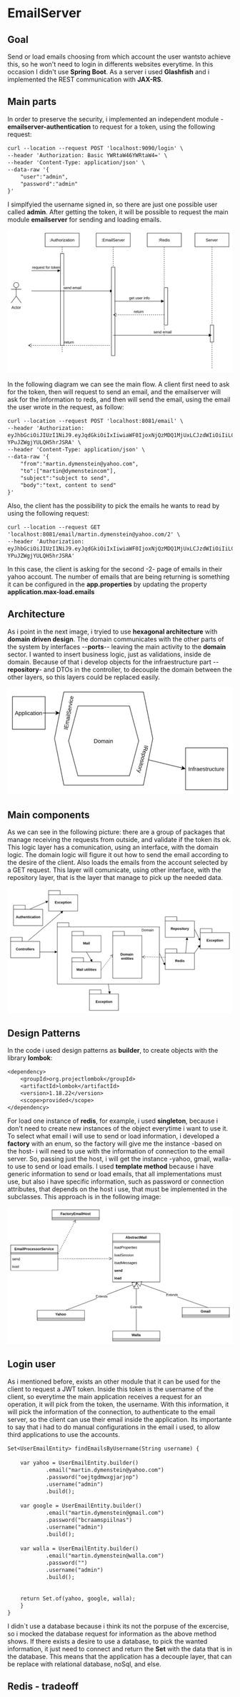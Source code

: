# EmailServer

## Goal

Send or load emails choosing from which account the user wantsto achieve this, so he won't need to login in differents websites everytime. In this occasion I didn't use **Spring Boot**. As a server i used **Glashfish** and i implemented the REST communication with **JAX-RS**.

## Main parts

In order to preserve the security, i implemented an independent module -**emailserver-authentication** to request for a token, using the following request:

```
curl --location --request POST 'localhost:9090/login' \
--header 'Authorization: Basic YWRtaW46YWRtaW4=' \
--header 'Content-Type: application/json' \
--data-raw '{
    "user":"admin",
    "password":"admin"
}'
```
I simplfyied the username signed in, so there are just one possible user called **admin**. After getting the token, it will be possible to request the main module
**emailserver** for sending and loading emails.

![](https://github.com/mdymen85/emailserver/blob/main/interaction.png)

In the following diagram we can see the main flow. A client first need to ask for the token, then will request to send an email, and the emailserver will ask for the information to reds, and then will send the email, using the email the user wrote in the request, as follow:

```
curl --location --request POST 'localhost:8081/email' \
--header 'Authorization: eyJhbGciOiJIUzI1NiJ9.eyJqdGkiOiIxIiwiaWF0IjoxNjQzMDQ1MjUxLCJzdWIiOiIiLCJpc3MiOiJhZG1pbiIsImV4cCI6MTY0MzA0ODg1MX0.u0ZEowkbEgB5_AtSLdRjlt-YPuJZWgjYULQH5hrJSRA' \
--header 'Content-Type: application/json' \
--data-raw '{
    "from":"martin.dymenstein@yahoo.com",
    "to":["martin@dymensteincom"],
    "subject":"subject to send",
    "body":"text, content to send"
}'
```
Also, the client has the possibility to pick the emails he wants to read by using the following request:

```
curl --location --request GET 'localhost:8081/email/martin.dymenstein@yahoo.com/2' \
--header 'Authorization: eyJhbGciOiJIUzI1NiJ9.eyJqdGkiOiIxIiwiaWF0IjoxNjQzMDQ1MjUxLCJzdWIiOiIiLCJpc3MiOiJhZG1pbiIsImV4cCI6MTY0MzA0ODg1MX0.u0ZEowkbEgB5_AtSLdRjlt-YPuJZWgjYULQH5hrJSRA'
```
In this case, the client is asking for the second -2- page of emails in their yahoo account. The number of emails that are being returning is something it can be configured in the **app.properties** by updating the property **application.max-load.emails**


## Architecture

As i point in the next image, i tryied to use **hexagonal architecture** with **domain driven design**. The domain communicates with the other parts of the system by interfaces --**ports**-- leaving the main activity to the **domain** sector. I wanted to insert business logic, just as validations, inside de domain. Because of that i develop objects for the infraestructure part --**repository**- and DTOs in the controller, to decouple the domain between the other layers, so this layers could be replaced easily.

![](https://github.com/mdymen85/emailserver/blob/main/architecture.png)

## Main components

As we can see in the following picture: there are a group of packages that manage receiving the requests from outside, and validate if the token its ok. This logic layer has a comunication, using an interface, with the domain logic. The domain logic will figure it out how to send the email according to the desire of the client. Also loads the emails from the account selected by a GET request. This layer will comunicate, using other interface, with the repository layer, that is the layer that manage to pick up the needed data.

![](https://github.com/mdymen85/emailserver/blob/main/packages.png)

## Design Patterns

In the code i used design patterns as **builder**, to create objects with the library **lombok**:

```
<dependency>
	<groupId>org.projectlombok</groupId>
	<artifactId>lombok</artifactId>
	<version>1.18.22</version>
	<scope>provided</scope>
</dependency>
```
For load one instance of **redis**, for example, i used **singleton**, because i don't need to create new instances of the object everytime i want to use it. To select what email i will use to send or load information, i developed a **factory** with an enum, so the factory will give me the instance -based on the host- i will need to use with the information of connection to the email server. So, passing just the host, i will get the instance -yahoo, gmail, walla- to use to send or load emails. I used **template method** because i have generic information to send or load emails, that all implementations must use, but also i have specific information, such as password or connection attributes, that depends on the host i use, that must be implemented in the subclasses. This approach is in the following image:

![](https://github.com/mdymen85/emailserver/blob/main/factory.png)

## Login user

As i mentioned before, exists an other module that it can be used for the client to request a JWT token. Inside this token is the username of the client, so everytime the main application receives a request for an operation, it will pick from the token, the username. With this information, it will pick the information of the connection, to authenticate to the email server, so the client can use their email inside the application. Its importante to say that i had to do manual configurations in the email i used, to allow third applications to use the accounts.

```
Set<UserEmailEntity> findEmailsByUsername(String username) {
		
	var yahoo = UserEmailEntity.builder()
			.email("martin.dymenstein@yahoo.com")
			.password("oejtgdmwxgjarjnp")
			.username("admin")
			.build();

	var google = UserEmailEntity.builder()
			.email("martin.dymenstein@gmail.com")
			.password("bcraamspiilnas")
			.username("admin")
			.build();

	var walla = UserEmailEntity.builder()
			.email("martin.dymenstein@walla.com")
			.password("")
			.username("admin")
			.build();


	return Set.of(yahoo, google, walla);
	}
}
```
I didn`t use a database because i think its not the porpuse of the excercise, so i mocked the database request for information as the above method shows. If there exists a desire to use a database, to pick the wanted information, it just need to connect and return the **Set<UserEmailEntity>** with the data that is in the database. This means that the application has a decouple layer, that can be replace with relational database, noSql, and else.

## Redis - tradeoff

